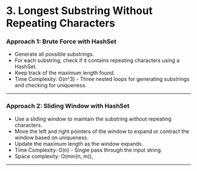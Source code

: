 # 3. Longest Substring Without Repeating Characters

 
### Approach 1: Brute Force with HashSet
- Generate all possible substrings.
- For each substring, check if it contains repeating characters using a HashSet.
- Keep track of the maximum length found.
- Time Complexity: O(n^3) - Three nested loops for generating substrings and checking for uniqueness.

___


### Approach 2: Sliding Window with HashSet
- Use a sliding window to maintain the substring without repeating characters.
- Move the left and right pointers of the window to expand or contract the window based on uniqueness.
- Update the maximum length as the window expands.
- Time Complexity: O(n) - Single pass through the input string.
- Space complexity: O(min(n, m)),


___
